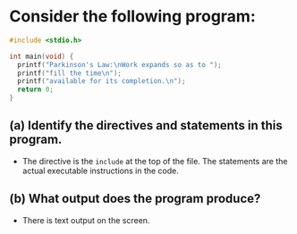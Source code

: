 # Consider the following program:
```c
#include <stdio.h>

int main(void) {
  printf("Parkinson's Law:\nWork expands so as to ");
  printf("fill the time\n");
  printf("available for its completion.\n");
  return 0;
}
```
## (a) Identify the directives and statements in this program.
  - The directive is the `include` at the top of the file. The statements are the actual executable instructions in the code.
## (b) What output does the program produce?
  - There is text output on the screen.